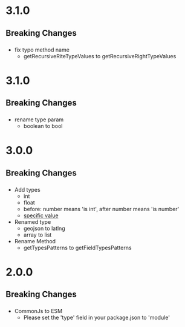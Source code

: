 # 3.1.0

## Breaking Changes

###

- fix typo method name
  - getRecursiveRiteTypeValues to getRecursiveRightTypeValues
  
# 3.1.0

## Breaking Changes

###

- rename type param
  - boolean to bool

# 3.0.0

## Breaking Changes

###

- Add types
  - int
  - float
  - before: number means 'is int', after number means 'is number'
  - [specific value](https://github.com/cilly-yllic/firestore-document-type-patterns#ex5-specific-value)
- Renamed type
  - geojson to latlng
  - array to list
- Rename Method
  - getTypesPatterns to getFieldTypesPatterns

# 2.0.0

## Breaking Changes

###

- CommonJs to ESM
  - Please set the 'type' field in your package.json to 'module'
